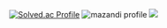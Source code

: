 [![Solved.ac Profile](http://mazassumnida.wtf/api/v2/generate_badge?boj=ghh7964)](https://solved.ac/ghh7964/)
![mazandi profile](http://mazandi.herokuapp.com/api?handle=ghh7964&theme=warm)
<img src="http://mazandi.herokuapp.com/api?handle=ghh7964&theme=warm"/>

<!--
**ghh7964/ghh7964** is a ✨ _special_ ✨ repository because its `README.md` (this file) appears on your GitHub profile.

Here are some ideas to get you started:

- 🔭 I’m currently working on ...
- 🌱 I’m currently learning ...
- 👯 I’m looking to collaborate on ...
- 🤔 I’m looking for help with ...
- 💬 Ask me about ...
- 📫 How to reach me: ...
- 😄 Pronouns: ...
- ⚡ Fun fact: ...
-->
